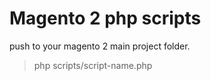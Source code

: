 # Magento 2 php scripts

push to your magento 2 main project folder.

> php scripts/script-name.php
